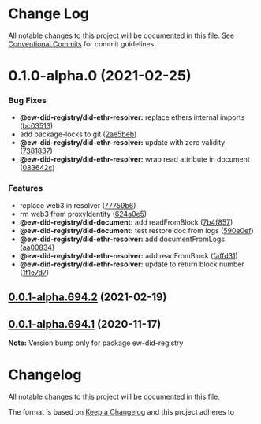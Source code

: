 # Change Log

All notable changes to this project will be documented in this file.
See [Conventional Commits](https://conventionalcommits.org) for commit guidelines.

# 0.1.0-alpha.0 (2021-02-25)


### Bug Fixes

* **@ew-did-registry/did-ethr-resolver:** replace ethers internal imports ([bc03513](https://github.com/energywebfoundation/ew-did-registry/commit/bc0351339984a241ae33173acd5b8af15cc1a1e7))
* add package-locks to git ([2ae5beb](https://github.com/energywebfoundation/ew-did-registry/commit/2ae5bebee29c4995efb1b37d37cc9e4b3946c601))
* **@ew-did-registry/did-ethr-resolver:** update with zero validity ([7381837](https://github.com/energywebfoundation/ew-did-registry/commit/7381837efee63a97ad1b790a90389b2ceb7a649c))
* **@ew-did-registry/did-ethr-resolver:** wrap read attribute in document ([083642c](https://github.com/energywebfoundation/ew-did-registry/commit/083642cdd052f93cf64009ecbef507c4f0d4ff1a))


### Features

* replace web3 in resolver ([77759b6](https://github.com/energywebfoundation/ew-did-registry/commit/77759b681e9a4937097db34e6e01ba2a48a15f80))
* rm web3 from proxyIdentity ([624a0e5](https://github.com/energywebfoundation/ew-did-registry/commit/624a0e5f0adcc261fe68d9f7b11f66dc33bc61ff))
* **@ew-did-registry/did-document:** add readFromBlock ([7b4f857](https://github.com/energywebfoundation/ew-did-registry/commit/7b4f8571e835892a7c686652ff72b9f40c06a161))
* **@ew-did-registry/did-document:** test restore doc from logs ([590e0ef](https://github.com/energywebfoundation/ew-did-registry/commit/590e0efa9d08b433f84fd372e0ab1689ce96a627))
* **@ew-did-registry/did-ethr-resolver:** add documentFromLogs ([aa00834](https://github.com/energywebfoundation/ew-did-registry/commit/aa008349867af4430f9805a1b77d3f22b5d3730b))
* **@ew-did-registry/did-ethr-resolver:** add readFromBlock ([faffd31](https://github.com/energywebfoundation/ew-did-registry/commit/faffd316d655d730db1f61348fa643e7f9e8af4d))
* **@ew-did-registry/did-ethr-resolver:** update to return block number ([1f1e7d7](https://github.com/energywebfoundation/ew-did-registry/commit/1f1e7d77a24133f0165dc31e053f1524dcbdeabf))





## [0.0.1-alpha.694.2](https://github.com/energywebfoundation/ew-did-registry/compare/v0.0.1-alpha.877.0...v0.0.1-alpha.694.2) (2021-02-19)



## [0.0.1-alpha.694.1](https://github.com/energywebfoundation/ew-did-registry/compare/v0.0.1-alpha.776.0...v0.0.1-alpha.694.1) (2020-11-17)

**Note:** Version bump only for package ew-did-registry





# Changelog
All notable changes to this project will be documented in this file.

The format is based on [Keep a Changelog](http://keepachangelog.com/en/1.0.0/) and this project adheres to
